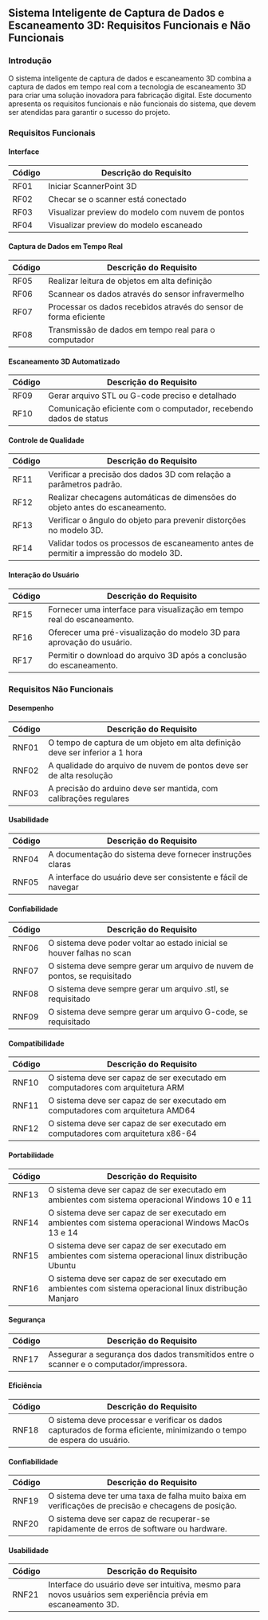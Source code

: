 <!-- Não abordamos 3D -->

## Sistema Inteligente de Captura de Dados e Escaneamento 3D: Requisitos Funcionais e Não Funcionais

### **Introdução**

<!-- Não abordamos 3D -->

O sistema inteligente de captura de dados e escaneamento 3D combina a captura de dados em tempo real com a tecnologia de escaneamento 3D para criar uma solução inovadora para fabricação digital. Este documento apresenta os requisitos funcionais e não funcionais do sistema, que devem ser atendidas para garantir o sucesso do projeto.

### Requisitos Funcionais

#### Interface

| Código | Descrição do Requisito                           |
| ------ | ------------------------------------------------ |
| RF01   | Iniciar ScannerPoint 3D                          |
| RF02   | Checar se o scanner está conectado               |
| RF03   | Visualizar preview do modelo com nuvem de pontos |
| RF04   | Visualizar preview do modelo escaneado           |

#### Captura de Dados em Tempo Real

| Código | Descrição do Requisito                                            |
| ------ | ----------------------------------------------------------------- |
| RF05   | Realizar leitura de objetos em alta definição                     |
| RF06   | Scannear os dados através do sensor infravermelho                 |
| RF07   | Processar os dados recebidos através do sensor de forma eficiente |
| RF08   | Transmissão de dados em tempo real para o computador              |

#### Escaneamento 3D Automatizado

| Código | Descrição do Requisito                                            |
| ------ | ----------------------------------------------------------------- |
| RF09   | Gerar arquivo STL ou G-code preciso e detalhado                   |
| RF10   | Comunicação eficiente com o computador, recebendo dados de status |

#### Controle de Qualidade

| Código | Descrição do Requisito                                                                 |
| ------ | -------------------------------------------------------------------------------------- |
| RF11   | Verificar a precisão dos dados 3D com relação a parâmetros padrão.                     |
| RF12   | Realizar checagens automáticas de dimensões do objeto antes do escaneamento.           |
| RF13   | Verificar o ângulo do objeto para prevenir distorções no modelo 3D.                    |
| RF14   | Validar todos os processos de escaneamento antes de permitir a impressão do modelo 3D. |

#### Interação do Usuário

| Código | Descrição do Requisito                                                  |
| ------ | ----------------------------------------------------------------------- |
| RF15   | Fornecer uma interface para visualização em tempo real do escaneamento. |
| RF16   | Oferecer uma pré-visualização do modelo 3D para aprovação do usuário.   |
| RF17   | Permitir o download do arquivo 3D após a conclusão do escaneamento.     |

### Requisitos Não Funcionais

#### Desempenho

| Código | Descrição do Requisito                                                       |
| ------ | ---------------------------------------------------------------------------- |
| RNF01  | O tempo de captura de um objeto em alta definição deve ser inferior a 1 hora |
| RNF02  | A qualidade do arquivo de nuvem de pontos deve ser de alta resolução         |
| RNF03  | A precisão do arduino deve ser mantida, com calibrações regulares            |

#### Usabilidade

| Código | Descrição do Requisito                                         |
| ------ | -------------------------------------------------------------- |
| RNF04  | A documentação do sistema deve fornecer instruções claras      |
| RNF05  | A interface do usuário deve ser consistente e fácil de navegar |

#### Confiabilidade

| Código | Descrição do Requisito                                                    |
| ------ | ------------------------------------------------------------------------- |
| RNF06  | O sistema deve poder voltar ao estado inicial se houver falhas no scan    |
| RNF07  | O sistema deve sempre gerar um arquivo de nuvem de pontos, se requisitado |
| RNF08  | O sistema deve sempre gerar um arquivo .stl, se requisitado               |
| RNF09  | O sistema deve sempre gerar um arquivo G-code, se requisitado             |

#### Compatibilidade

| Código | Descrição do Requisito                                                           |
| ------ | -------------------------------------------------------------------------------- |
| RNF10  | O sistema deve ser capaz de ser executado em computadores com arquitetura ARM    |
| RNF11  | O sistema deve ser capaz de ser executado em computadores com arquitetura AMD64  |
| RNF12  | O sistema deve ser capaz de ser executado em computadores com arquitetura x86-64 |

#### Portabilidade

| Código | Descrição do Requisito                                                                                   |
| ------ | -------------------------------------------------------------------------------------------------------- |
| RNF13  | O sistema deve ser capaz de ser executado em ambientes com sistema operacional Windows 10 e 11           |
| RNF14  | O sistema deve ser capaz de ser executado em ambientes com sistema operacional Windows MacOs 13 e 14     |
| RNF15  | O sistema deve ser capaz de ser executado em ambientes com sistema operacional linux distribução Ubuntu  |
| RNF16  | O sistema deve ser capaz de ser executado em ambientes com sistema operacional linux distribução Manjaro |

#### Segurança

| Código | Descrição do Requisito                                                                  |
| ------ | --------------------------------------------------------------------------------------- |
| RNF17  | Assegurar a segurança dos dados transmitidos entre o scanner e o computador/impressora. |

#### Eficiência

| Código | Descrição do Requisito                                                                                                 |
| ------ | ---------------------------------------------------------------------------------------------------------------------- |
| RNF18  | O sistema deve processar e verificar os dados capturados de forma eficiente, minimizando o tempo de espera do usuário. |

#### Confiabilidade

| Código | Descrição do Requisito                                                                               |
| ------ | ---------------------------------------------------------------------------------------------------- |
| RNF19  | O sistema deve ter uma taxa de falha muito baixa em verificações de precisão e checagens de posição. |
| RNF20  | O sistema deve ser capaz de recuperar-se rapidamente de erros de software ou hardware.               |

#### Usabilidade

| Código | Descrição do Requisito                                                                                        |
| ------ | ------------------------------------------------------------------------------------------------------------- |
| RNF21  | Interface do usuário deve ser intuitiva, mesmo para novos usuários sem experiência prévia em escaneamento 3D. |
